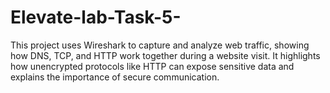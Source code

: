 # Elevate-lab-Task-5-
This project uses Wireshark to capture and analyze web traffic, showing how DNS, TCP, and HTTP work together during a website visit. It highlights how unencrypted protocols like HTTP can expose sensitive data and explains the importance of secure communication.
